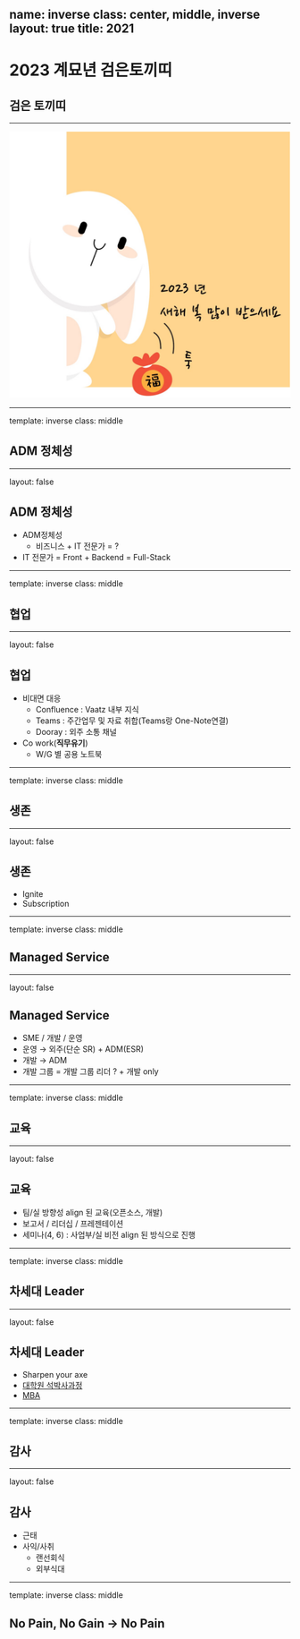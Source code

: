 name: inverse
class: center, middle, inverse
layout: true
title: 2021
---

# 2023 계묘년 검은토끼띠
## 검은 토끼띠

---

![ ](./img/2023.PNG)

---

template: inverse
class: middle

## ADM 정체성

---

layout: false

## ADM 정체성

* ADM정체성
  * 비즈니스 + IT 전문가   = ?
* IT 전문가 =  Front + Backend = Full-Stack

---

template: inverse
class: middle

## 협업

---

layout: false

## 협업

* 비대면 대응
  * Confluence : Vaatz 내부 지식
  * Teams : 주간업무 및 자료 취합(Teams랑 One-Note연결) 
  * Dooray : 외주 소통 채널
* Co work(**직무유기**)
  * W/G 별  공용 노트북

---

template: inverse
class: middle

## 생존

---

layout: false

## 생존

* Ignite
* Subscription

---

template: inverse
class: middle

## Managed Service

---

layout: false

## Managed Service

* SME / 개발 / 운영
* 운영 → 외주(단순 SR) + ADM(ESR) 
* 개발 → ADM
* 개발 그룹 = 개발 그룹 리더 ? + 개발 only

---

template: inverse
class: middle

## 교육

---

layout: false

## 교육

* 팀/실 방향성 align 된 교육(오픈소스, 개발)
* 보고서 / 리더십 / 프레젠테이션  
* 세미나(4, 6) : 사업부/실 비전 align 된 방식으로 진행

---

template: inverse
class: middle

## 차세대 Leader

---

layout: false

## 차세대 Leader

* Sharpen your axe
* <U>대학원 석박사과정</U>
* <U>MBA</U>

---

template: inverse
class: middle

## 감사 

---

layout: false

## 감사

* 근태
* 사익/사취
  * 랜선회식
  * 외부식대

---

template: inverse
class: middle

## No Pain, No Gain → No Pain